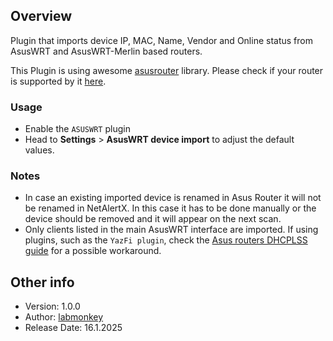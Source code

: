 ## Overview

Plugin that imports device IP, MAC, Name, Vendor and Online status from AsusWRT and AsusWRT-Merlin based routers.

This Plugin is using awesome [asusrouter](https://github.com/Vaskivskyi/asusrouter) library. Please check if your router is supported by it [here](https://github.com/Vaskivskyi/asusrouter?tab=readme-ov-file#supported-devices).

### Usage

- Enable the `ASUSWRT` plugin
- Head to **Settings** > **AsusWRT device import** to adjust the default values.

### Notes

- In case an existing imported device is renamed in Asus Router it will not be renamed in NetAlertX. In this case it has to be done manually or the device should be removed and it will appear on the next scan. 
- Only clients listed in the main AsusWRT interface are imported. If using plugins, such as the `YazFi plugin`, check the [Asus routers DHCPLSS guide](/front/plugins/dhcp_leases/ASUS_ROUTERS.md) for a possible workaround.

## Other info

- Version: 1.0.0
- Author: [labmonkey](https://github.com/labmonkey)
- Release Date: 16.1.2025 

